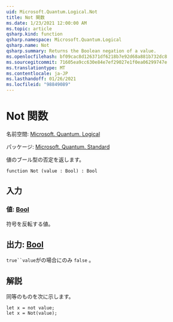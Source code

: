 ```yaml
---
uid: Microsoft.Quantum.Logical.Not
title: Not 関数
ms.date: 1/23/2021 12:00:00 AM
ms.topic: article
qsharp.kind: function
qsharp.namespace: Microsoft.Quantum.Logical
qsharp.name: Not
qsharp.summary: Returns the Boolean negation of a value.
ms.openlocfilehash: bf09cac8d126371df6218b7e92d68a881b732dc8
ms.sourcegitcommit: 71605ea9cc630e84e7ef29027e1f0ea06299747e
ms.translationtype: MT
ms.contentlocale: ja-JP
ms.lasthandoff: 01/26/2021
ms.locfileid: "98849089"
---
```

# <a name="not-function"></a>Not 関数

名前空間: [Microsoft. Quantum. Logical](xref:Microsoft.Quantum.Logical)

パッケージ: [Microsoft. Quantum. Standard](https://nuget.org/packages/Microsoft.Quantum.Standard)


値のブール型の否定を返します。

```qsharp
function Not (value : Bool) : Bool
```


## <a name="input"></a>入力

### <a name="value--bool"></a>値: [Bool](xref:microsoft.quantum.lang-ref.bool)

符号を反転する値。



## <a name="output--bool"></a>出力: [Bool](xref:microsoft.quantum.lang-ref.bool)

`true``value`がの場合にのみ `false` 。

## <a name="remarks"></a>解説

同等のものを次に示します。

```qsharp
let x = not value;
let x = Not(value);
```